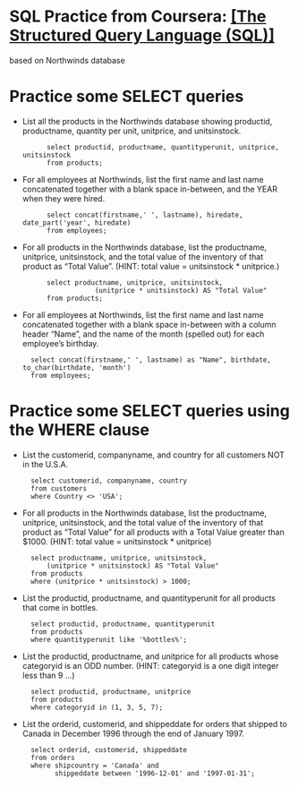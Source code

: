 # SQL Practice from Coursera: [[The Structured Query Language (SQL)]](https://www.coursera.org/learn/the-structured-query-language-sql?specialization=databases-for-data-scientists)

based on Northwinds database

# Practice some SELECT queries
* List all the products in the Northwinds database showing productid, productname, quantity per unit, unitprice, and unitsinstock.

            select productid, productname, quantityperunit, unitprice, unitsinstock
            from products;
  
* For all employees at Northwinds, list the first name and last name concatenated together with a blank space in-between, and the YEAR when they were hired.
   
            select concat(firstname,' ', lastname), hiredate, date_part('year', hiredate)
            from employees;

* For all products in the Northwinds database, list the productname, unitprice, unitsinstock,  and the total value of the inventory of that product as “Total Value”.  (HINT:  total value = unitsinstock * unitprice.)
   
            select productname, unitprice, unitsinstock, 
                        (unitprice * unitsinstock) AS "Total Value" 
            from products;

* For all employees at Northwinds, list the first name and last name concatenated together with a blank space in-between with a column header “Name”, and the name of the month (spelled out) for each employee’s birthday.  

		select concat(firstname,' ', lastname) as "Name", birthdate, to_char(birthdate, 'month')
		from employees;


# Practice some SELECT queries using the WHERE clause

* List the customerid, companyname, and country for all customers NOT in the U.S.A.

		select customerid, companyname, country
		from customers
		where Country <> 'USA';


* For all products in the Northwinds database, list the productname, unitprice, unitsinstock,  and the total value of the inventory of that product as “Total Value” for all products with a Total Value greater than $1000.  (HINT:  total value = unitsinstock * unitprice)

		select productname, unitprice, unitsinstock, 
			(unitprice * unitsinstock) AS "Total Value" 
		from products
		where (unitprice * unitsinstock) > 1000;
  
* List the productid, productname, and quantityperunit for all products that come in bottles.   

		select productid, productname, quantityperunit 
		from products
		where quantityperunit like '%bottles%';

* List the productid, productname, and unitprice for all products whose categoryid is an ODD number.   (HINT:  categoryid is a one digit integer less than 9 …) 

		select productid, productname, unitprice 
		from products
		where categoryid in (1, 3, 5, 7);

* List the orderid,  customerid, and shippeddate for orders that shipped to Canada  in December 1996 through the end of January 1997.

		select orderid, customerid, shippeddate
		from orders
		where shipcountry = 'Canada' and
		      shippeddate between '1996-12-01' and '1997-01-31';


